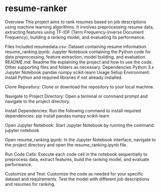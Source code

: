 # resume-ranker

Overview
This project aims to rank resumes based on job descriptions using machine learning algorithms. It involves preprocessing resume data, extracting features using TF-IDF (Term Frequency-Inverse Document Frequency), building a ranking model, and evaluating its performance.

Files Included
resumedata.csv: Dataset containing resume information.
resume_ranking.ipynb: Jupyter Notebook containing the Python code for data preprocessing, feature extraction, model building, and evaluation.
README.md: Readme file explaining the project and how to use the code.
Other supporting files and folders as necessary.
Dependencies
Python 3.x
Jupyter Notebook
pandas
numpy
scikit-learn
Usage
Setup Environment: Install Python and required libraries if not already installed.

Clone Repository: Clone or download the repository to your local machine.

Navigate to Project Directory: Open a terminal or command prompt and navigate to the project directory.

Install Dependencies: Run the following command to install required dependencies:
pip install pandas numpy scikit-learn

Open Jupyter Notebook: Start Jupyter Notebook by running the command:
jupyter notebook

Open resume_ranking.ipynb: In the Jupyter Notebook interface, navigate to the project directory and open the resume_ranking.ipynb file.

Run Code Cells: Execute each code cell in the notebook sequentially to preprocess data, extract features, build the ranking model, and evaluate performance.

Customize and Test: Customize the code as needed for your specific dataset and requirements. Test the model with different job descriptions and resumes for ranking.
